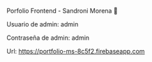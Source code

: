 Porfolio Frontend - Sandroni Morena 🚀 

Usuario de admin: admin

Contraseña de admin: admin

Url: https://portfolio-ms-8c5f2.firebaseapp.com


